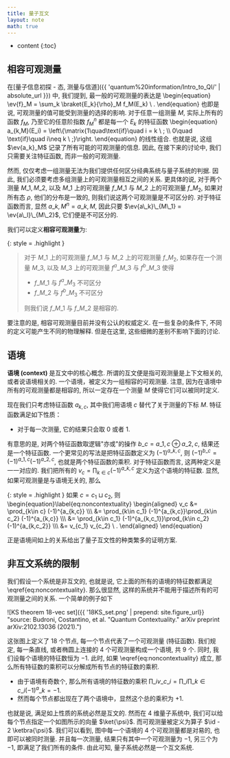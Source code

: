 ```yaml
---
title: 量子互文
layout: note
math: true
---
```


* content
{:toc}

## 相容可观测量

在[量子信息初探 - 态, 测量与信道]({{ 'quantum%20information/Intro_to_QI/' | absolute_url }}) 中, 我们提到, 最一般的可观测量的表达是
\begin{equation}
    \ev{f}\_M = \sum\_k \braket{E\_k}{\rho}\_M f\_M(E\_k) \ .
\end{equation}
也即是说, 可观测量的值可能受到测量的选择的影响.
对于任意一组测量 $M$, 实际上所有的函数 $f_M$, 乃至它的任意阶指数 $f_M^n$ 都是每一个 $E_k$ 的特征函数
\begin{equation}
    a\_{k,M}(E\_i) = \left\\{\matrix{1\quad\text{if}\quad i = k \ ; \\\\ 0\quad \text{if}\quad i\neq k \ ;}\right.
\end{equation}
的线性组合.
也就是说, 这组 $\ev{a_k}_M$ 记录了所有可能的可观测量的信息.
因此, 在接下来的讨论中, 我们只需要关注特征函数, 而非一般的可观测量.

然而, 仅仅考虑一组测量无法为我们提供任何区分经典系统与量子系统的判据.
因此, 我们必须要考虑多组测量上的可观测量相互之间的关系.
更具体的说, 对于两个测量 $M\_1, M\_2$, 以及 $M\_1$ 上的可观测量 $f\_{M\_1}$ 与 $M\_2$ 上的可观测量 $f\_{M_2}$, 如果对所有态 $\rho$, 他们的分布是一致的, 则我们说这两个可观测量是不可区分的.
对于特征函数而言, 显然 $a\_{k,M}^n = a\_{k,M}$, 因此只要 $\ev{a\_k}\_{M\_1} = \ev{a\_l}\_{M\_2}$, 它们便是不可区分的.

我们可以定义**相容可观测量**为:

{: style = .highlight }
> 对于 $M\_1$ 上的可观测量 $f\_{M\_1}$ 与 $M\_2$ 上的可观测量 $f\_{M_2}$, 如果存在一个测量 $M\_3$, 以及 $M\_3$ 上的可观测量 $f^a\_{M\_3}$ 与 $f^b\_{M\_3}$ 使得
> * $f\_{M\_1}$ 与 $f^a\_{M_3}$ 不可区分
> * $f\_{M\_2}$ 与 $f^b\_{M_3}$ 不可区分
>
> 则我们说 $f\_{M\_1}$ 与 $f\_{M\_2}$ 是相容的.

要注意的是, 相容可观测量目前并没有公认的权威定义.
在一些复杂的条件下, 不同的定义可能产生不同的物理解释.
但是在这里, 这些细微的差别不影响下面的讨论.

## 语境

**语境 (context)** 是互文中的核心概念.
所谓的互文便是指可观测量是上下文相关的, 或者说语境相关的.
一个语境，被定义为一组相容的可观测量.
注意, 因为在语境中所有的可观测量都是相容的, 所以一定存在一个测量 $M$ 使得它们可以被同时定义.

现在我们只考虑特征函数 $a_{k,c}$, 其中我们用语境 $c$ 替代了关于测量的下标 $M$.
特征函数满足如下性质：

* 对于每一次测量, 它的结果只会取 $0$ 或者 $1$.

有意思的是, 对两个特征函数取逻辑"亦或"的操作 $b\_{c} = a\_{1,c} \oplus a\_{2,c}$, 结果还是一个特征函数.
一个更常见的写法是把特征函数定义为 $(-1)^{a\_{k,c}}$, 则 $(-1)^{b\_{c}} = (-1)^{a\_{1,c}}(-1)^{a\_{2,c}}$, 也就是两个特征函数的乘积.
对于特征函数而言, 这两种定义是一一对应的.
我们把所有的 $v_c = \prod_{k\in c} (-1)^{a\_{k,c}}$ 定义为这个语境的特征数.
显然, 如果可观测量是与语境无关的, 那么

{: style = .highlight }
如果 $c = c_1 \sqcup c_2$, 则
\begin{equation}\label{eq:noncontextuality}
\begin{aligned}
    v\_c &= \prod\_{k\in c} (-1)^{a\_{k,c}}  \\\\\\
    &= \prod\_{k\in c\_1} (-1)^{a\_{k,c}}\prod\_{k\in c\_2} (-1)^{a\_{k,c}}  \\\\\\
    &= \prod\_{k\in c\_1} (-1)^{a\_{k,c\_1}}\prod\_{k\in c\_2} (-1)^{a\_{k,c\_2}} \\\\\\
    &= v\_{c\_1} v\_{c\_2} \ .
\end{aligned}
\end{equation}

正是语境间如上的关系给出了量子互文性的种类繁多的证明方案.

## 非互文系统的限制

我们假设一个系统是非互文的, 也就是说, 它上面的所有的语境的特征数都满足 \eqref{eq:noncontextuality}.
那么很显然, 这样的系统并不能用于描述所有的可观测量之间的关系.
一个简单的例子如下

![KS theorem 18-vec set]({{ '18KS_set.png' | prepend: site.figure_url}} "source: Budroni, Costantino, et al. "Quantum Contextuality." arXiv preprint arXiv:2102.13036 (2021).")

这张图上定义了 $18$ 个节点, 每一个节点代表了一个可观测量 (特征函数).
我们规定, 每一条直线, 或者椭圆上连接的 $4$ 个可观测量构成一个语境, 共 $9$ 个.
同时, 我们设每个语境的特征数恒为 $-1$.
此时, 如果 \eqref{eq:noncontextuality} 成立, 那么所有特征数的乘积可以分解成所有节点的特征数的乘积.

* 由于语境有奇数个, 那么所有语境的特征数的乘积 $\prod\_i v\_{c\_i} = \prod\_i \prod\_{k\in c\_i} (-1)^a\_{k} = -1$.
* 然而每个节点都出现在了两个语境中，显然这个总的乘积为 $+1$.

也就是说, 满足如上性质的系统必然是互文的.
然而在 $4$ 维量子系统中, 我们可以给每个节点指定一个如图所示的向量 $\ket{\psi}$.
而可观测量被定义为算子 $\id - 2 \ketbra{\psi}$.
我们可以看到, 图中每一个语境的 $4$ 个可观测量都是对易的, 也即可以被同时测量.
并且每一次测量, 结果只有其中一个可观测量为 $-1$, 另三个为 $-1$, 即满足了我们所有的条件.
由此可知, 量子系统必然是一个互文系统.
